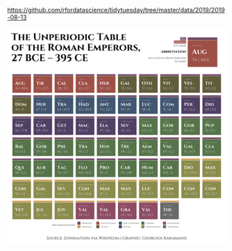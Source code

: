 https://github.com/rfordatascience/tidytuesday/tree/master/data/2019/2019-08-13

![](emperors_table.png)